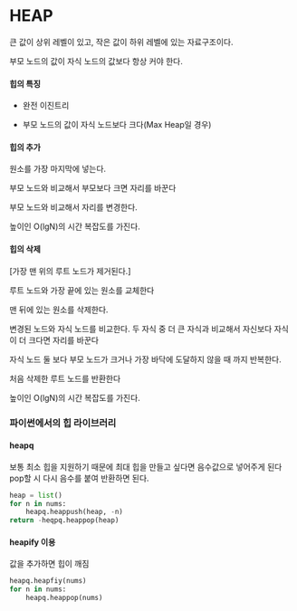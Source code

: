 # HEAP

큰 값이 상위 레벨이 있고, 작은 값이 하위 레벨에 있는 자료구조이다.

부모 노드의 값이 자식 노드의 값보다 항상 커야 한다.



#### 힙의 특징

- 완전 이진트리

- 부모 노드의 값이 자식 노드보다 크다(Max Heap일 경우)



#### 힙의 추가

원소를 가장 마지막에 넣는다.

부모 노드와 비교해서 부모보다 크면 자리를 바꾼다

부모 노드와 비교해서 자리를 변경한다.

높이인 O(lgN)의 시간 복잡도를 가진다.



#### 힙의 삭제

[가장 맨 위의 루트 노드가 제거된다.]

루트 노드와 가장 끝에 있는 원소를 교체한다

맨 뒤에 있는 원소를 삭제한다.

변경된 노드와 자식 노드를 비교한다. 두 자식 중 더 큰 자식과 비교해서 자신보다 자식이 더 크다면 자리를 바꾼다

자식 노드 둘 보다 부모 노드가 크거나 가장 바닥에 도달하지 않을 때 까지 반복한다.

처음 삭제한 루트 노드를 반환한다

높이인 O(lgN)의 시간 복잡도를 가진다.



### 파이썬에서의 힙 라이브러리

#### heapq
보통 최소 힙을 지원하기 때문에 최대 힙을 만들고 싶다면 음수값으로 넣어주게 된다
pop할 시 다시 음수를 붙여 반환하면 된다.

```python
heap = list()
for n in nums:
    heapq.heappush(heap, -n)
return -heqpq.heappop(heap)
```


#### heapify 이용
값을 추가하면 힙이 깨짐

```python
heapq.heapfiy(nums)
for n in nums:
    heapq.heappop(nums)
```

